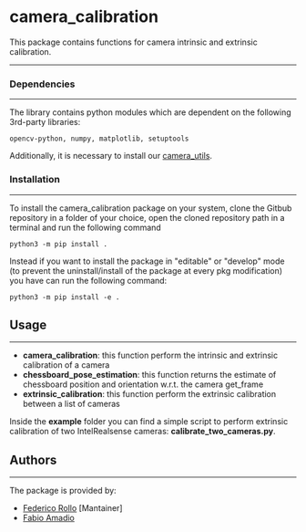 # camera_calibration

This package contains functions for camera intrinsic and extrinsic calibration.
___

### Dependencies
___
The library contains python modules which are dependent on the following 3rd-party libraries:
```
opencv-python, numpy, matplotlib, setuptools
```
Additionally, it is necessary to install our [camera_utils](https://github.com/IASRobolab/camera_utils).

### Installation
___
To install the camera_calibration package on your system, clone the Gitbub repository in a folder of your choice, open the cloned repository path in a terminal and run the following command

```
python3 -m pip install .
```

Instead if you want to install the package in "editable" or "develop" mode (to prevent the uninstall/install of the
package at every pkg modification) you have can run the following command:

```
python3 -m pip install -e .
```

## Usage
___

- __camera_calibration__: this function perform the intrinsic and extrinsic calibration of a camera
- __chessboard_pose_estimation__: this function returns the estimate of chessboard position and orientation w.r.t. the camera get_frame
- __extrinsic_calibration__: this function perform the extrinsic calibration between a list of cameras

Inside the __example__ folder you can find a simple script to perform extrinsic calibration of two IntelRealsense cameras: __calibrate_two_cameras.py__.

## Authors
___
The package is provided by:

- [Federico Rollo](https://github.com/FedericoRollo) [Mantainer]
- [Fabio Amadio](https://github.com/fabio-amadio)
